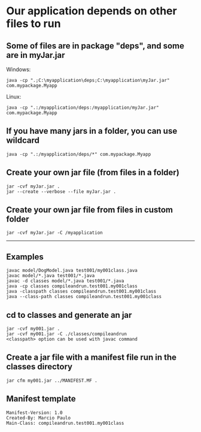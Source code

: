 # Our application depends on other files to run
## Some of files are in package "deps", and some are in myJar.jar

Windows:
~~~
java -cp ".;C:\myapplication\deps;C:\myapplication\myJar.jar" com.mypackage.Myapp
~~~

Linux:
~~~
java -cp ".:/myapplication/deps:/myapplication/myJar.jar" com.mypackage.Myapp
~~~

## If you have many jars in a folder, you can use wildcard
~~~
java -cp ".:/myapplication/deps/*" com.mypackage.Myapp
~~~

## Create your own jar file (from files in a folder)
~~~
jar -cvf myJar.jar .
jar --create --verbose --file myJar.jar .
~~~
## Create your own jar file from files in custom folder
~~~
jar -cvf myJar.jar -C /myapplication 
~~~
-------------
## Examples
~~~
javac model/DogModel.java test001/my001class.java
javac model/*.java test001/*.java
javac -d classes model/*.java test001/*.java
java -cp classes compileandrun.test001.my001class
java -classpath classes compileandrun.test001.my001class
java --class-path classes compileandrun.test001.my001class
~~~
## cd to classes and generate an jar
~~~
jar -cvf my001.jar .
jar -cvf my001.jar -C ./classes/compileandrun
<classpath> option can be used with javac command
~~~

## Create a jar file with a manifest file run in the classes directory
~~~
jar cfm my001.jar ../MANIFEST.MF .
~~~

## Manifest template
~~~
Manifest-Version: 1.0
Created-By: Marcio Paulo
Main-Class: compileandrun.test001.my001class
~~~